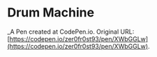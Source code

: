 # Drum Machine
 _A Pen created at CodePen.io. Original URL: [https://codepen.io/zer0fr0st93/pen/XWbGGLw](https://codepen.io/zer0fr0st93/pen/XWbGGLw).

 
